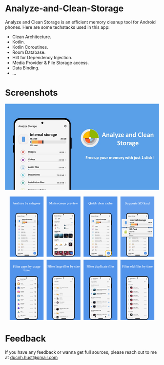 # Analyze-and-Clean-Storage
Analyze and Clean Storage is an efficient memory cleanup tool for Android phones. Here are some techstacks used in this app:
- Clean Architecture.
- Kotlin.
- Kotlin Coroutines.
- Room Database.
- Hilt for Dependency Injection.
- Media Provider & File Storage access.
- Data Binding.
- ...

# Screenshots
![App Screenshot](/assets/Banner.jpeg)
<div style="display:flex;justify-content:center;">
  <img src="/assets/Slide1.PNG" alt="Slide 1" style="margin:5px;width:22%;height:22%;">
  <img src="/assets/Slide2.PNG" alt="Slide 2" style="margin:5px;width:22%;height:22%;">
  <img src="/assets/Slide3.PNG" alt="Slide 3" style="margin:5px;width:22%;height:22%;">
  <img src="/assets/Slide4.PNG" alt="Slide 4" style="margin:5px;width:22%;height:22%;">
</div>
<div style="display:flex;justify-content:center;">
  <img src="/assets/Slide5.PNG" alt="Slide 5" style="margin:5px;width:22%;height:22%;">
  <img src="/assets/Slide6.PNG" alt="Slide 6" style="margin:5px;width:22%;height:22%;">
  <img src="/assets/Slide7.PNG" alt="Slide 7" style="margin:5px;width:22%;height:22%;">
  <img src="/assets/Slide8.PNG" alt="Slide 8" style="margin:5px;width:22%;height:22%;">
</div>

# Feedback
If you have any feedback or wanna get full sources, please reach out to me at ducnh.hust@gmail.com
